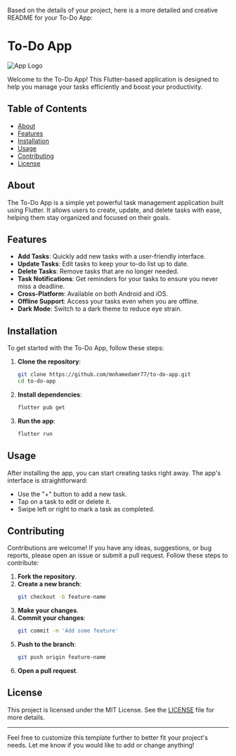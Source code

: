 Based on the details of your project, here is a more detailed and creative README for your To-Do App:

# To-Do App

![App Logo](https://avatars.githubusercontent.com/u/152816137?v=4)

Welcome to the To-Do App! This Flutter-based application is designed to help you manage your tasks efficiently and boost your productivity.

## Table of Contents
- [About](#about)
- [Features](#features)
- [Installation](#installation)
- [Usage](#usage)
- [Contributing](#contributing)
- [License](#license)

## About
The To-Do App is a simple yet powerful task management application built using Flutter. It allows users to create, update, and delete tasks with ease, helping them stay organized and focused on their goals.

## Features
- **Add Tasks**: Quickly add new tasks with a user-friendly interface.
- **Update Tasks**: Edit tasks to keep your to-do list up to date.
- **Delete Tasks**: Remove tasks that are no longer needed.
- **Task Notifications**: Get reminders for your tasks to ensure you never miss a deadline.
- **Cross-Platform**: Available on both Android and iOS.
- **Offline Support**: Access your tasks even when you are offline.
- **Dark Mode**: Switch to a dark theme to reduce eye strain.

## Installation
To get started with the To-Do App, follow these steps:

1. **Clone the repository**:
   ```sh
   git clone https://github.com/mohamedamr77/to-do-app.git
   cd to-do-app
   ```

2. **Install dependencies**:
   ```sh
   flutter pub get
   ```

3. **Run the app**:
   ```sh
   flutter run
   ```

## Usage
After installing the app, you can start creating tasks right away. The app's interface is straightforward:
- Use the "+" button to add a new task.
- Tap on a task to edit or delete it.
- Swipe left or right to mark a task as completed.

## Contributing
Contributions are welcome! If you have any ideas, suggestions, or bug reports, please open an issue or submit a pull request. Follow these steps to contribute:

1. **Fork the repository**.
2. **Create a new branch**:
   ```sh
   git checkout -b feature-name
   ```
3. **Make your changes**.
4. **Commit your changes**:
   ```sh
   git commit -m 'Add some feature'
   ```
5. **Push to the branch**:
   ```sh
   git push origin feature-name
   ```
6. **Open a pull request**.

## License
This project is licensed under the MIT License. See the [LICENSE](LICENSE) file for more details.

---

Feel free to customize this template further to better fit your project's needs. Let me know if you would like to add or change anything!
